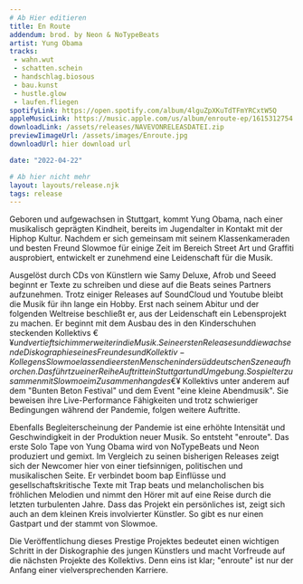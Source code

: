 ```yaml
---
# Ab Hier editieren
title: En Route
addendum: brod. by Neon & NoTypeBeats
artist: Yung Obama
tracks:
 - wahn.wut
 - schatten.schein
 - handschlag.biosous
 - bau.kunst
 - hustle.glow
 - laufen.fliegen
spotifyLink: https://open.spotify.com/album/4lguZpXKuTdTFmYRCxtW5Q
appleMusicLink: https://music.apple.com/us/album/enroute-ep/1615312754
downloadLink: /assets/releases/NAVEVONRELEASDATEI.zip
previewIimageUrl: /assets/images/Enroute.jpg
downloadUrl: hier download url

date: "2022-04-22"

# Ab hier nicht mehr
layout: layouts/release.njk
tags: release
---
```


Geboren und aufgewachsen in Stuttgart, kommt Yung Obama, nach einer musikalisch
geprägten Kindheit, bereits im Jugendalter in Kontakt mit der Hiphop Kultur. Nachdem er
sich gemeinsam mit seinem Klassenkameraden und besten Freund Slowmoe für einige Zeit
im Bereich Street Art und Graffiti ausprobiert, entwickelt er zunehmend eine Leidenschaft für
die Musik. 

Ausgelöst durch CDs von Künstlern wie Samy Deluxe, Afrob und Seeed beginnt
er Texte zu schreiben und diese auf die Beats seines Partners aufzunehmen. Trotz einiger
Releases auf SoundCloud und Youtube bleibt die Musik für ihn lange ein Hobby. Erst nach
seinem Abitur und der folgenden Weltreise beschließt er, aus der Leidenschaft ein
Lebensprojekt zu machen. Er beginnt mit dem Ausbau des in den Kinderschuhen
steckenden Kollektivs €$¥ und vertieft sich immer weiter in die Musik. Seine ersten Releases
und die wachsende Diskographie seines Freundes und Kollektiv-Kollegens Slowmoe lassen
die ersten Menschen in der süddeutschen Szene aufhorchen. Das führt zu einer Reihe
Auftritte in Stuttgart und Umgebung. So spielt er zusammen mit Slowmoe im
Zusammenhang des €$¥ Kollektivs unter anderem auf dem "Bunten Beton Festival" und
dem Event "eine kleine Abendmusik". Sie beweisen ihre Live-Performance Fähigkeiten und
trotz schwieriger Bedingungen während der Pandemie, folgen weitere Auftritte.


Ebenfalls Begleiterscheinung der Pandemie ist eine erhöhte Intensität und Geschwindigkeit
in der Produktion neuer Musik. So entsteht "enroute". Das erste Solo Tape von Yung Obama
wird von NoTypeBeats und Neon produziert und gemixt. Im Vergleich zu seinen bisherigen
Releases zeigt sich der Newcomer hier von einer tiefsinnigen, politischen und musikalischen
Seite. Er verbindet boom bap Einflüsse und gesellschaftskritische Texte mit Trap beats und
melancholischen bis fröhlichen Melodien und nimmt den Hörer mit auf eine Reise durch die
letzten turbulenten Jahre. Dass das Projekt ein persönliches ist, zeigt sich auch an dem
kleinen Kreis involvierter Künstler. So gibt es nur einen Gastpart und der stammt von
Slowmoe.


Die Veröffentlichung dieses Prestige Projektes bedeutet einen wichtigen Schritt in der
Diskographie des jungen Künstlers und macht Vorfreude auf die nächsten Projekte des
Kollektivs. Denn eins ist klar; "enroute" ist nur der Anfang einer vielversprechenden Karriere.